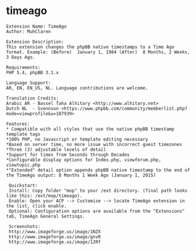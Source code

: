 # timeago
    Extension Name: TimeAgo
    Author: MuhClaren

    Extension Description: 
    This extension changes the phpBB native timestamps to a Time Ago format. Example: (Before)  January 1, 1984 (After)  8 Months, 2 Weeks, 3 Days Ago.

    Requirements: 
    PHP 5.4, phpBB 3.1.x

    Language Support: 
    AR, EN, EN_US, NL. Language contributions are welcome.
    
    Translation Credits: 
    Arabic AR - Bassel Taha Alhitary <http://www.alhitary.net>
    Dutch NL  - Svennson <https://www.phpbb.com/community/memberlist.php?mode=viewprofile&u=187939>

    Features:
    * Compatible with all styles that use the native phpBB timestamp template tags
    *100% PHP, no Javascript or template editing necessary
    *Based on server time, no more issue with incorrect guest timezones
    *Three (3) adjustable levels of detail
    *Support for times from Seconds through Decades
    *Configurable display options for Index.php, viewforum.php, viewtopic.php
    *"Extended" detail option appends phpBB native timestamp to the end of the TimeAgo output: 8 Months 1 Week Ago (January 1, 2015)

     Quickstart: 
     Install: Copy folder "mop" to your /ext directory. (final path looks like this: /ext/mop/timeago).
     Enable: Open your ACP --> Customise --> locate TimeAgo extension in the list, click enable.
     Optional: Configuration options are available from the "Extensions" tab, TimeAgo General Settings.

     Screenshots:
     http://www.imageforge.us/image/1NZX
     http://www.imageforge.us/image/gnvR
     http://www.imageforge.us/image/12Rf
